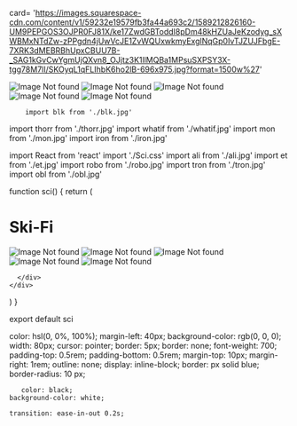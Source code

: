 card= 'https://images.squarespace-cdn.com/content/v1/59232e19579fb3fa44a693c2/1589212826160-UM9PEPGOS3OJPR0FJ81X/ke17ZwdGBToddI8pDm48kHZUaJeKzodyg_sXWBMxNTdZw-zPPgdn4jUwVcJE1ZvWQUxwkmyExglNqGp0IvTJZUJFbgE-7XRK3dMEBRBhUpxCBUU7B-_SAG1kGvCwYgmUjQXvn8_OJjtz3K1llMQBa1MPsuSXPSY3X-tgg78M7lI/SKOyqL1qFLIhbK6ho2lB-696x975.jpg?format=1500w%27'



<img className='Img4' src={blk} alt="Image Not found" /> 
        <img className='Img4' src={mon} alt="Image Not found" />
        <img className='Img4' src={whatif} alt="Image Not found" />
        <img className='Img4' src={thorr} alt="Image Not found" />
        <img className='Img4' src={iron} alt="Image Not found" />



        import blk from './blk.jpg'
import thorr from './thorr.jpg'
import whatif from './whatif.jpg'
import mon from './mon.jpg'
import iron from './iron.jpg'




import React from 'react'
import './Sci.css'
import ali from './ali.jpg'
import et from './et.jpg'
import robo from './robo.jpg'
import tron from './tron.jpg'
import obl from './obl.jpg'


function sci() {
  return (
    <div>
      <h1 className='fi'>Ski-Fi</h1>
      <div className='sf'>
        <img className='Img5' src={ali} alt="Image Not found" />
        <img className='Img5' src={et} alt="Image Not found" />
        <img className='Img5' src={robo} alt="Image Not found" />
        <img className='Img5' src={tron} alt="Image Not found" />
        <img className='Img5' src={obl} alt="Image Not found" />
        


      </div>
    </div>
  )
}

export default sci


 color: hsl(0, 0%, 100%);
    margin-left: 40px;
    background-color: rgb(0, 0, 0);
    width: 80px;
    cursor: pointer;
    border: 5px;
    border: none;
    font-weight: 700;
    padding-top: 0.5rem;
    padding-bottom: 0.5rem;
    margin-top: 10px;
    margin-right: 1rem;
    outline: none;
    display: inline-block;
    border: px solid blue;
    border-radius: 10 px;


       color: black;
    background-color: white;

    transition: ease-in-out 0.2s;